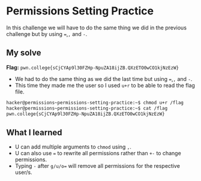 # Permissions Setting Practice
In this challenge we will have to do the same thing we did in the previous challenge but by using `=`,`,` and `-`.

## My solve
**Flag:** `pwn.college{sCjCYAp9l30FZHp-NpuZA18ijZB.QXzETO0wCO1kjNzEzW}`

- We had to do the same thing as we did the last time but using `=`,`,` and `-`.
- This time they made me the user so I used `u+r` to be able to read the flag file.

```bash
hacker@permissions~permissions-setting-practice:~$ chmod u+r /flag
hacker@permissions~permissions-setting-practice:~$ cat /flag
pwn.college{sCjCYAp9l30FZHp-NpuZA18ijZB.QXzETO0wCO1kjNzEzW}
```

## What I learned 
- U can add multiple arguments to `chmod` using `,`.
- U can also use `=` to rewrite all permissions rather than `+-` to change permissions.
- Typing `-` after `g/u/o=` will remove all permissions for the respective user/s.
